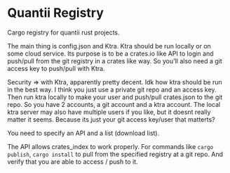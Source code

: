 # Quantii Registry

Cargo registry for quantii rust projects.

The main thing is config.json and Ktra. Ktra should be run locally or on some cloud service. Its purpose is to be a crates.io like API to login and push/pull from the git registry in a crates like way. So you'll also need a git access key to push/pull with Ktra.

Security => with Ktra, apparently pretty decent. Idk how ktra should be run in the best way. I think you just use a private git repo and an access key. Then run ktra locally to make your user and push/pull crates.json to the git repo. So you have 2 accounts, a git account and a ktra account. The local ktra server may also have multiple users if you like, but it doesnt really matter it seems. Because its just your git access key/user that matterts?

You need to specify an API and a list (download list).

The API allows crates_index to work properly. For commands like `cargo publish`, `cargo install` to pull from the specified registry at a git repo. And verify that you are able to access / push to it.
